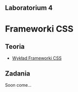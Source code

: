 ## Laboratorium 4

# Frameworki CSS

## Teoria

* [Wykład Frameworki CSS](https://users.pja.edu.pl/~ppisarski/prez/frameworki/1.html)

## Zadania

Soon come...


